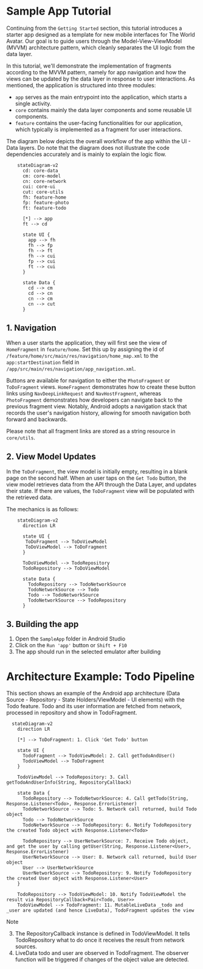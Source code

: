 # Sample App Tutorial

Continuing from the `Getting Started` section, this tutorial introduces a starter app designed as a template for new mobile interfaces for The World Avatar. Our goal is to guide users through the Model-View-ViewModel (MVVM) architecture pattern, which cleanly separates the UI logic from the data layer.

In this tutorial, we'll demonstrate the implementation of fragments according to the MVVM pattern, namely for app navigation and how the views can be updated by the data layer in response to user interactions. As mentioned, the application is structured into three modules:

- `app` serves as the main entrypoint into the application, which starts a single activity.
- `core` contains mainly the data layer components and some reusable UI components.
- `feature` contains the user-facing functionalities for our application, which typically is implemented as a fragment for user interactions.

The diagram below depicts the overall workflow of the app within the UI - Data layers. Do note that the diagram does not illustrate the code dependencies accurately and is mainly to explain the logic flow.

```mermaid
    stateDiagram-v2
      cd: core-data
      cm: core-model
      cn: core-network
      cui: core-ui
      cut: core-utils
      fh: feature-home
      fp: feature-photo
      ft: feature-todo

      [*] --> app
      ft --> cd

      state UI {
        app --> fh
        fh --> fp
        fh --> ft
        fh --> cui
        fp --> cui
        ft --> cui
      }

      state Data {
        cd --> cm
        cd --> cn
        cn --> cm
        cn --> cut
      }
```

## 1. Navigation

When a user starts the application, they will first see the view of `HomeFragment` in `feature/home`. Set this up by assigning the id of `/feature/home/src/main/res/navigation/home_map.xml` to the `app:startDestination` field in `/app/src/main/res/navigation/app_navigation.xml`.

Buttons are available for navigation to either the `PhotoFragment` or `ToDoFragment` views. `HomeFragment` demonstrates how to create these button links using `NavDeepLinkRequest` and `NavHostFragment`, whereas `PhotoFragment` demonstrates how developers can navigate back to the previous fragment view. Notably, Android adopts a navigation stack that records the user's navigation history, allowing for smooth navigation both forward and backwards.

Please note that all fragment links are stored as a string resource in `core/utils`.

## 2. View Model Updates

In the `ToDoFragment`, the view model is initially empty, resulting in a blank page on the second half. When an user taps on the `Get Todo` button, the view model retrieves data from the API through the Data Layer, and updates their state. If there are values, the `ToDoFragment` view will be populated with the retrieved data.

The mechanics is as follows:

```mermaid
    stateDiagram-v2
      direction LR

      state UI {
       ToDoFragment --> ToDoViewModel
       ToDoViewModel --> ToDoFragment
      }

      ToDoViewModel --> TodoRepository
      TodoRepository --> ToDoViewModel

      state Data {
        TodoRepository --> TodoNetworkSource
        TodoNetworkSource --> Todo
        Todo --> TodoNetworkSource
        TodoNetworkSource --> TodoRepository
      }
```

## 3. Building the app

1. Open the `SampleApp` folder in Android Studio
2. Click on the `Run 'app'` button or `Shift + F10` 
3. The app should run in the selected emulator after building

# Architecture Example: Todo Pipeline
This section shows an example of the Android app architecture (Data Source - Repository - State Holders/ViewModel - UI elements) with the Todo feature. Todo and its user information are fetched from network, processed in repository and show in TodoFragment.

```mermaid
  stateDiagram-v2
    direction LR

    [*] --> ToDoFragment: 1. Click 'Get Todo' button

    state UI {
      TodoFragment --> TodoViewModel: 2. Call getTodoAndUser()
      TodoViewModel --> ToDoFragment
    }

    TodoViewModel --> TodoRepository: 3. Call getTodoAndUserInfo(String, RepositoryCallback)

    state Data {
      TodoRepository --> TodoNetworkSource: 4. Call getTodo(String, Response.Listener<Todo>, Response.ErrorListener)
      TodoNetworkSource --> Todo: 5. Network call returned, build Todo object
      Todo --> TodoNetworkSource
      TodoNetworkSource --> TodoRepository: 6. Notify TodoRepository the created Todo object with Response.Listener<Todo>

      TodoRepository --> UserNetworkSource: 7. Receive Todo object, and get the user by calling getUser(String, Response.Listener<User>, Response.ErrorListener)
      UserNetworkSource --> User: 8. Network call returned, build User object
      User --> UserNetworkSource
      UserNetworkSource --> TodoRepository: 9. Notify TodoRepository the created User object with Response.Listener<User>
    }

    TodoRepository --> TodoViewModel: 10. Notify TodoViewModel the result via RepositoryCallback<Pair<Todo, User>>
    TodoViewModel --> TodoFragment: 11. MutableLiveData _todo and _user are updated (and hence LiveData), TodoFragment updates the view
```

Note

3. The RepositoryCallback instance is defined in TodoViewModel. It tells TodoRepository what to do once it receives the result from network sources.
11. LiveData todo and user are observed in TodoFragment. The observer function will be triggered if changes of the object value are detected.